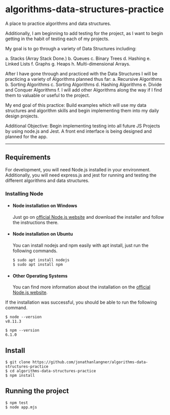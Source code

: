 # algorithms-data-structures-practice
A place to practice algorithms and data structures. 

Additionally, I am beginning to add testing for the project, as I want to begin getting in the habit of testing each of my projects.


My goal is to go through a variety of Data Structures including:

a. Stacks (Array Stack Done.)
b. Queues
c. Binary Trees
d. Hashing
e. Linked Lists
f. Graphs
g. Heaps
h. Multi-dimensional Arrays. 


After I have gone through and practiced with the Data Structures I will be practicing a variety of Algorithms planned thus far:
a. Recursive Algorithms
b. Sorting Algorithms
c. Sorting Algorithms
d. Hashing Algorithms
e. Divide and Conquer Algorithms
f. I will add other Algorithms along the way if I find them to valuable or useful to the project.


My end goal of this practice:
Build examples which will use my data structures and algorithm skills and begin implementing them into my daily design projects. 


Additional Objective:
Begin implementing testing into all future JS Projects by using node.js and Jest.
A front end interface is being designed and planned for the app.

---
## Requirements

For development, you will need Node.js installed in your environment.
Additionally, you will need express.js and jest for running and testing the different algorithms and data structures.

### Installing Node
- #### Node installation on Windows

  Just go on [official Node.js website](https://nodejs.org/) and download the installer and follow the instructions there.
- #### Node installation on Ubuntu

  You can install nodejs and npm easily with apt install, just run the following commands.

      $ sudo apt install nodejs
      $ sudo apt install npm

- #### Other Operating Systems
  You can find more information about the installation on the [official Node.js website](https://nodejs.org/).

If the installation was successful, you should be able to run the following command.

    $ node --version
    v8.11.3

    $ npm --version
    6.1.0

## Install
    $ git clone https://github.com/jonathanlangner/algorithms-data-structures-practice
    $ cd algorithms-data-structures-practice
    $ npm install

## Running the project

    $ npm test 
    $ node app.mjs

